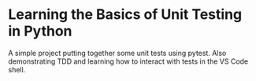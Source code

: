 # Learning the Basics of Unit Testing in Python

A simple project putting together some unit tests using pytest.  Also demonstrating TDD and learning how to interact with tests in the VS Code shell.